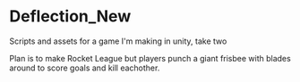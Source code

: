 # Deflection_New
Scripts and assets for a game I'm making in unity, take two

Plan is to make Rocket League but players punch a giant frisbee with blades around to score goals and kill eachother.
